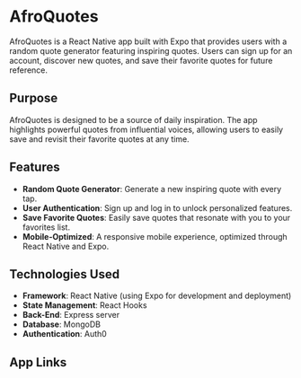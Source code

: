 # AfroQuotes

AfroQuotes is a React Native app built with Expo that provides users with a random quote generator featuring inspiring quotes. Users can sign up for an account, discover new quotes, and save their favorite quotes for future reference.

## Purpose
AfroQuotes is designed to be a source of daily inspiration. The app highlights powerful quotes from influential voices, allowing users to easily save and revisit their favorite quotes at any time.

## Features
- **Random Quote Generator**: Generate a new inspiring quote with every tap.
- **User Authentication**: Sign up and log in to unlock personalized features.
- **Save Favorite Quotes**: Easily save quotes that resonate with you to your favorites list.
- **Mobile-Optimized**: A responsive mobile experience, optimized through React Native and Expo.

## Technologies Used
- **Framework**: React Native (using Expo for development and deployment)
- **State Management**: React Hooks 
- **Back-End**: Express server
- **Database**: MongoDB
- **Authentication**: Auth0

## App Links
